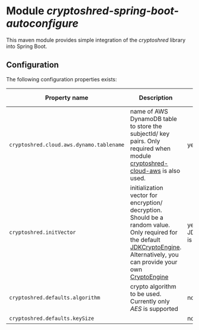 Module *cryptoshred-spring-boot-autoconfigure*
==============================================

This maven module provides simple integration of the *cryptoshred* library into Spring Boot.


Configuration
-------------

The following configuration properties exists:

| **Property name**                | **Description**                                                                                                                                                                                                                                                                                                                                                                                                                                                                    | **Required** | **Default Value** |
|----------------------------------|------------------------------------------------------------------------------------------------------------------------------------------------------------------------------------------------------------------------------------------------------------------------------------------------------------------------------------------------------------------------------------------------------------------------------------------------------------------------------------|---------------|----|
| `cryptoshred.cloud.aws.dynamo.tablename`| name of AWS DynamoDB table to store the subjectId/ key pairs. Only required when module [cryptoshred-cloud-aws](../cryptoshred-cloud-aws) is also used.                                                                                                                                                                                                                                                                                                                            | yes | - |
| `cryptoshred.initVector` | initialization vector for encryption/ decryption. Should be a random value. Only required for the default [JDKCryptoEngine](https://github.com/prisma-capacity/cryptoshred/blob/main/cryptoshred-core/src/main/java/eu/prismacapacity/cryptoshred/core/JDKCryptoEngine.java). Alternatively, you can provide your own [CryptoEngine](https://github.com/prisma-capacity/cryptoshred/blob/main/cryptoshred-core/src/main/java/eu/prismacapacity/cryptoshred/core/CryptoEngine.java) | yes (if JDKCryptoEngine is used) | - |
| `cryptoshred.defaults.algorithm` | crypto algorithm to be used. Currently only *AES* is supported                                                                                                                                                                                                                                                                                                                                                                                                                     | no | AES |
| `cryptoshred.defaults.keySize` |                                                                                                                                                                                                                                                                                                                                                                                                                                                                                    | no | 256 |
